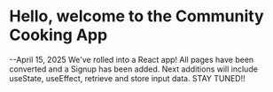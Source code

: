 # Hello, welcome to the Community Cooking App 
--April 15, 2025
We've rolled into a React app!
All pages have been converted and a Signup has been added. 
Next additions will include useState, useEffect, retrieve and store input data.
STAY TUNED!!


